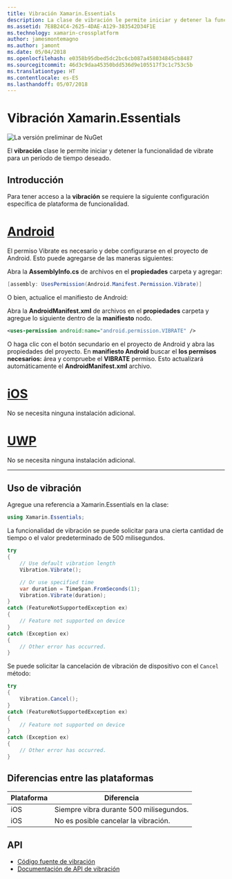 ```yaml
---
title: Vibración Xamarin.Essentials
description: La clase de vibración le permite iniciar y detener la funcionalidad de vibrate para un período de tiempo deseado.
ms.assetid: 7E8B24C4-2625-4DAE-A129-383542D34F1E
ms.technology: xamarin-crossplatform
author: jamesmontemagno
ms.author: jamont
ms.date: 05/04/2018
ms.openlocfilehash: e0358b95dbed5dc2bc6cb087a458034845cb8487
ms.sourcegitcommit: 46d3c9daa45350bdd536d9e105517f3c1c753c5b
ms.translationtype: HT
ms.contentlocale: es-ES
ms.lasthandoff: 05/07/2018
---
```

# <a name="xamarinessentials-vibration"></a>Vibración Xamarin.Essentials

![La versión preliminar de NuGet](~/media/shared/pre-release.png)

El **vibración** clase le permite iniciar y detener la funcionalidad de vibrate para un período de tiempo deseado.

## <a name="getting-started"></a>Introducción

Para tener acceso a la **vibración** se requiere la siguiente configuración específica de plataforma de funcionalidad.

# <a name="androidtabandroid"></a>[Android](#tab/android)

El permiso Vibrate es necesario y debe configurarse en el proyecto de Android. Esto puede agregarse de las maneras siguientes:

Abra la **AssemblyInfo.cs** de archivos en el **propiedades** carpeta y agregar:

```csharp
[assembly: UsesPermission(Android.Manifest.Permission.Vibrate)]
```

O bien, actualice el manifiesto de Android:

Abra la **AndroidManifest.xml** de archivos en el **propiedades** carpeta y agregue lo siguiente dentro de la **manifiesto** nodo.

```xml
<uses-permission android:name="android.permission.VIBRATE" />
```

O haga clic con el botón secundario en el proyecto de Android y abra las propiedades del proyecto. En **manifiesto Android** buscar el **los permisos necesarios:** área y compruebe el **VIBRATE** permiso. Esto actualizará automáticamente el **AndroidManifest.xml** archivo.

# <a name="iostabios"></a>[iOS](#tab/ios)

No se necesita ninguna instalación adicional.

# <a name="uwptabuwp"></a>[UWP](#tab/uwp)

No se necesita ninguna instalación adicional.

-----

## <a name="using-vibration"></a>Uso de vibración

Agregue una referencia a Xamarin.Essentials en la clase:

```csharp
using Xamarin.Essentials;
```

La funcionalidad de vibración se puede solicitar para una cierta cantidad de tiempo o el valor predeterminado de 500 milisegundos.

```csharp
try
{
    // Use default vibration length
    Vibration.Vibrate();

    // Or use specified time
    var duration = TimeSpan.FromSeconds(1);
    Vibration.Vibrate(duration);
}
catch (FeatureNotSupportedException ex)
{
    // Feature not supported on device
}
catch (Exception ex)
{
    // Other error has occurred.
}
```

Se puede solicitar la cancelación de vibración de dispositivo con el `Cancel` método:

```csharp
try
{
    Vibration.Cancel();
}
catch (FeatureNotSupportedException ex)
{
    // Feature not supported on device
}
catch (Exception ex)
{
    // Other error has occurred.
}
```

## <a name="platform-differences"></a>Diferencias entre las plataformas

| Plataforma | Diferencia |
| --- | --- |
| iOS | Siempre vibra durante 500 milisegundos. |
| iOS | No es posible cancelar la vibración. |

## <a name="api"></a>API

- [Código fuente de vibración](https://github.com/xamarin/Essentials/tree/master/Essentials/Vibration)
- [Documentación de API de vibración](xref:Xamarin.Essentials.Vibration)
